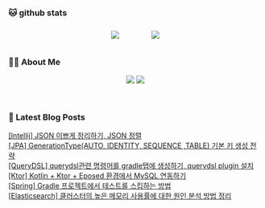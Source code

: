 
###  🐱 github stats  

<div id="main" align="center">
    <img src="https://github-readme-stats.vercel.app/api?username=peterica&count_private=true&show_icons=true&theme=radical"
        style="height: auto; margin-left: 20px; margin-right: 20px; padding: 10px;"/>
    <img src="https://github-readme-stats.vercel.app/api/top-langs/?username=peterica&layout=compact"   
        style="height: auto; margin-left: 20px; margin-right: 20px; padding: 10px;"/>
</div>

###  💁‍♀️ About Me  
<p align="center">
    <a href="https://peterica.tistory.com/"><img src="https://img.shields.io/badge/Blog-FF5722?style=flat-square&logo=Blogger&logoColor=white"/></a>
    <a href="mailto:ilovefran.ofm@gmail.com"><img src="https://img.shields.io/badge/Gmail-d14836?style=flat-square&logo=Gmail&logoColor=white&link=ilovefran.ofm@gmail.com"/></a>
</p>

<br>

### 📕 Latest Blog Posts   

<a href ="https://peterica.tistory.com/597"> [Intellij] JSON 이쁘게 정리하기, JSON 정렬 </a> <br><a href ="https://peterica.tistory.com/606"> [JPA] GenerationType(AUTO, IDENTITY, SEQUENCE ,TABLE) 기본 키 생성 전략 </a> <br><a href ="https://peterica.tistory.com/699"> [QueryDSL] querydsl관련 명령어를 gradle탭에 생성하기, querydsl plugin 설치 </a> <br><a href ="https://peterica.tistory.com/697"> [Ktor] Kotlin + Ktor + Eposed 환경에서 MySQL 연동하기 </a> <br><a href ="https://peterica.tistory.com/628"> [Spring] Gradle 프로젝트에서 테스트를 스킵하는 방법 </a> <br><a href ="https://peterica.tistory.com/293"> [Elasticsearch] 클러스터의 높은 메모리 사용률에 대한 원인 분석 방법 정리 </a> <br>